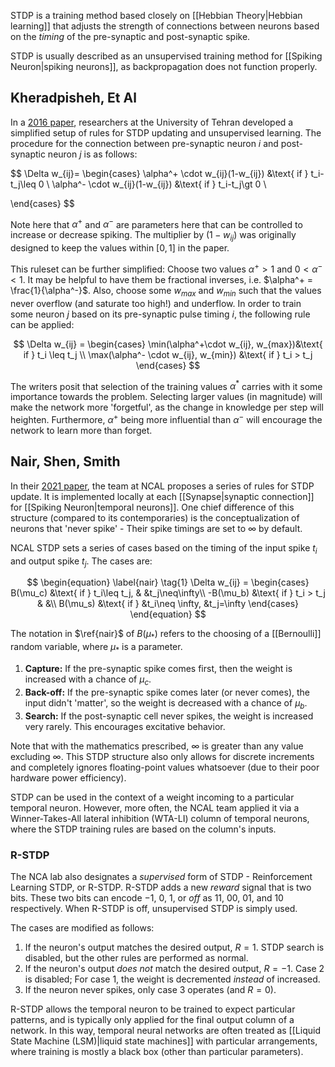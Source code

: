 STDP is a training method based closely on [[Hebbian Theory|Hebbian learning]] that adjusts the strength of connections between neurons based on the _timing_ of the pre-synaptic and post-synaptic spike.

STDP is usually described as an unsupervised training method for [[Spiking Neuron|spiking neurons]], as backpropagation does not function properly.

## Kheradpisheh, Et Al

In a [2016 paper](https://arxiv.org/abs/1611.01421), researchers at the University of Tehran developed a simplified setup of rules for STDP updating and unsupervised learning. The procedure for the connection between pre-synaptic neuron $i$ and post-synaptic neuron $j$ is as follows:

$$
\Delta w_{ij}=
\begin{cases}
\alpha^+ \cdot w_{ij}(1-w_{ij}) &\text{ if } t_i-t_j\leq 0 \\
\alpha^- \cdot w_{ij}(1-w_{ij}) &\text{ if } t_i-t_j\gt 0 \\

\end{cases}
$$

Note here that $\alpha^+$ and $\alpha^-$ are parameters here that can be controlled to increase or decrease spiking. The multiplier by $(1-w_{ij})$ was originally designed to keep the values within $[0,1]$ in the paper.

This ruleset can be further simplified: Choose two values $\alpha^+ > 1$ and $0 < \alpha^- < 1$. It may be helpful to have them be fractional inverses, i.e. $\alpha^+ = \frac{1}{\alpha^-}$. Also, choose some $w_{max}$ and $w_{min}$ such that the values never overflow (and saturate too high!) and underflow. In order to train some neuron $j$ based on its pre-synaptic pulse timing $i$, the following rule can be applied:

$$
\Delta w_{ij} = \begin{cases}
\min(\alpha^+\cdot w_{ij}, w_{max})&\text{ if } t_i \leq t_j \\
\max(\alpha^- \cdot w_{ij}, w_{min}) &\text{ if } t_i > t_j
\end{cases}
$$

The writers posit that selection of the training values $\alpha^*$ carries with it some importance towards the problem. Selecting larger values (in magnitude) will make the network more 'forgetful', as the change in knowledge per step will heighten. Furthermore, $\alpha^+$ being more influential than $\alpha^-$ will encourage the network to learn more than forget.

## Nair, Shen, Smith

In their [2021 paper](https://arxiv.org/abs/2105.13262), the team at NCAL proposes a series of rules for STDP update. It is implemented locally at each [[Synapse|synaptic connection]] for [[Spiking Neuron|temporal neurons]]. One chief difference of this structure (compared to its contemporaries) is the conceptualization of neurons that 'never spike' - Their spike timings are set to $\infty$ by default.

NCAL STDP sets a series of cases based on the timing of the input spike $t_i$ and output spike $t_j$. The cases are:

$$
\begin{equation} \label{nair}
\tag{1}
\Delta w_{ij} = \begin{cases}
B(\mu_c) &\text{ if } t_i\leq t_j, & &t_j\neq\infty\\
-B(\mu_b) &\text{ if } t_i > t_j & &\\
B(\mu_s) &\text{ if } &t_i\neq \infty, &t_j=\infty
\end{cases}
\end{equation}
$$

The notation in $\ref{nair}$ of $B(\mu_*)$ refers to the choosing of a [[Bernoulli]] random variable, where $\mu_*$ is a parameter.

1. **Capture:** If the pre-synaptic spike comes first, then the weight is increased with a chance of $\mu_c$.
2. **Back-off:** If the pre-synaptic spike comes later (or never comes), the input didn't 'matter', so the weight is decreased with a chance of $\mu_b$.
3. **Search:** If the post-synaptic cell never spikes, the weight is increased very rarely. This encourages excitative behavior.

Note that with the mathematics prescribed, $\infty$ is greater than any value excluding $\infty$. This STDP structure also only allows for discrete increments and completely ignores floating-point values whatsoever (due to their poor hardware power efficiency).

STDP can be used in the context of a weight incoming to a particular temporal neuron. However, more often, the NCAL team applied it via a Winner-Takes-All lateral inhibition (WTA-LI) column of temporal neurons, where the STDP training rules are based on the column's inputs.

### R-STDP

The NCA lab also designates a _supervised_ form of STDP - Reinforcement Learning STDP, or R-STDP. R-STDP adds a new _reward_ signal that is two bits. These two bits can encode $-1$, $0$, $1$, or _off_ as 11, 00, 01, and 10 respectively. When R-STDP is off, unsupervised STDP is simply used.

The cases are modified as follows:

1. If the neuron's output matches the desired output, $R=1$. STDP search is disabled, but the other rules are performed as normal.
2. If the neuron's output _does not_ match the desired output, $R=-1$. Case 2 is disabled; For case 1, the weight is decremented _instead_ of increased.
3. If the neuron never spikes, only case 3 operates (and $R=0$).

R-STDP allows the temporal neuron to be trained to expect particular patterns, and is typically only applied for the final output column of a network. In this way, temporal neural networks are often treated as [[Liquid State Machine (LSM)|liquid state machines]] with particular arrangements, where training is mostly a black box (other than particular parameters).
